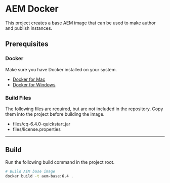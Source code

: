 # AEM Docker

This project creates a base AEM image that can be used to make author and publish instances.

## Prerequisites

### Docker

Make sure you have Docker installed on your system.

* [Docker for Mac](https://store.docker.com/editions/community/docker-ce-desktop-mac)
* [Docker for Windows](https://store.docker.com/editions/community/docker-ce-desktop-windows)

### Build Files

The following files are required, but are not included in the repository. Copy them into the project before building the image.

* files/cq-6.4.0-quickstart.jar
* files/license.properties

---

## Build

Run the following build command in the project root.

```sh
# Build AEM base image
docker build -t aem-base:6.4 .
```
